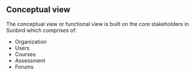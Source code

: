 ## Conceptual view 

The conceptual view or functional view is built on the core stakeholders in Sunbird which comprises of:

+ Organization
+ Users 
+ Courses
+ Assessment
+ Forums
